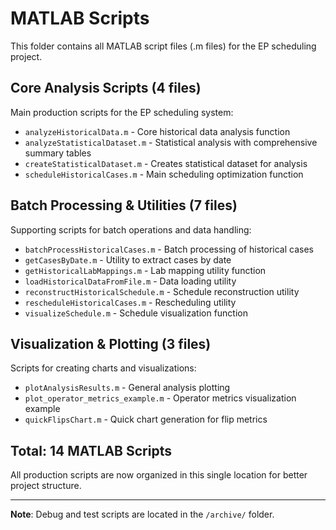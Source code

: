 # MATLAB Scripts

This folder contains all MATLAB script files (.m files) for the EP scheduling project.

## Core Analysis Scripts (4 files)
Main production scripts for the EP scheduling system:

- `analyzeHistoricalData.m` - Core historical data analysis function
- `analyzeStatisticalDataset.m` - Statistical analysis with comprehensive summary tables
- `createStatisticalDataset.m` - Creates statistical dataset for analysis
- `scheduleHistoricalCases.m` - Main scheduling optimization function

## Batch Processing & Utilities (7 files)
Supporting scripts for batch operations and data handling:

- `batchProcessHistoricalCases.m` - Batch processing of historical cases
- `getCasesByDate.m` - Utility to extract cases by date
- `getHistoricalLabMappings.m` - Lab mapping utility function
- `loadHistoricalDataFromFile.m` - Data loading utility
- `reconstructHistoricalSchedule.m` - Schedule reconstruction utility
- `rescheduleHistoricalCases.m` - Rescheduling utility
- `visualizeSchedule.m` - Schedule visualization function

## Visualization & Plotting (3 files)
Scripts for creating charts and visualizations:

- `plotAnalysisResults.m` - General analysis plotting
- `plot_operator_metrics_example.m` - Operator metrics visualization example
- `quickFlipsChart.m` - Quick chart generation for flip metrics

## Total: 14 MATLAB Scripts
All production scripts are now organized in this single location for better project structure.

---
**Note**: Debug and test scripts are located in the `/archive/` folder.